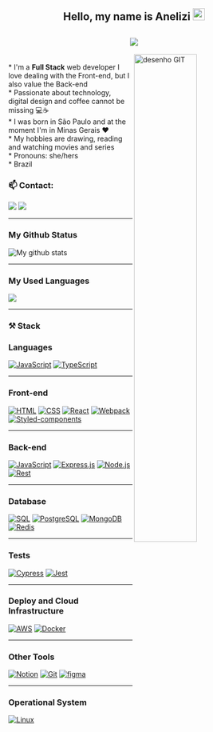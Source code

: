 <div align="center">
  <h2>Hello, my name is Anelizi <img src="https://github.com/TheDudeThatCode/TheDudeThatCode/blob/master/Assets/Hi.gif" width="24" /></h2>
  <h2 align="center">
    <img align="center" src="https://readme-typing-svg.demolab.com?font=Fira+Code&pause=1000&color=5194F0¢er=true&vCenter=true&width=350&lines=Welcome+to+my+Github+profile!" />
  </h2>
</div>

  <img width="50%" align="right" alt="desenho GIT" src="https://user-images.githubusercontent.com/88720426/212503434-f43fbb7a-07b4-42b2-a6b4-226d62f6c6cf.png">

  <div width="50%" align="left">
    <br>
    * I'm a <strong>Full Stack</strong>  web developer I love dealing with the Front-end, but I also value the Back-end <br>
    * Passionate about technology, digital design and coffee cannot be missing 💻☕<br>
    * I was born in São Paulo and at the moment I'm in Minas Gerais ❤️<br>
    * My hobbies are drawing, reading and watching movies and series<br>
    * Pronouns: she/hers <br>
    * Brazil <img height="14em" src="https://github.com/hampusborgos/country-flags/blob/main/png100px/br.png"></a>
      <h3 aling="center">📫 Contact:</h3>
    <a href="mailto:anelizicarvalho@gmail.com"><img src="https://img.shields.io/badge/Gmail-D14836.svg?logo=gmail&logoColor=white" target="_blank"></a>
    <a href="https://www.linkedin.com/in/anelizi-carvalho-silva/" target="_blank"><img src="https://img.shields.io/badge/-LinkedIn-%230077B5.svg?logo=linkedin&logoColor=white"target="_blank"></a>
  </div>
<hr>

<div align="left">
  <h3>My Github Status</h3>
<img src="https://github-readme-stats.vercel.app/api?username=Anelizi&count_private=true&show_icons=true" alt="My github stats">
</div>
<hr>

<div align="left">
  <h3>My Used Languages</h3>
  <img src="https://github-readme-stats.vercel.app/api/top-langs/?username=Anelizi&layout=compact=javascript,html"/>
</div>
<hr>

<h3>⚒️ Stack</h3>
<h3>Languages</h3>
<!--JS-->
<a href="https://github.com/search?q=user%3AAnelizi+language%3Ajavascript"><img alt="JavaScript" src="https://img.shields.io/badge/JavaScript-F7DF1E.svg?logo=javascript&logoColor=white"></a>
<!--Typescript-->
<a href="https://github.com/search?q=user%3AAnelizi+language%3AtypeScript"><img alt="TypeScript" src="https://img.shields.io/badge/TypeScript-007ACC.svg?logo=typescript&logoColor=white"></a>
<!--Java-->
<hr>
<h3>Front-end</h3>
<!--HTML-->
<a href="https://github.com/search?q=user%3AAnelizi+language%3Ahtml"><img alt="HTML" src="https://img.shields.io/badge/HTML-E34F26.svg?logo=html5&logoColor=white"></a>
<!--CSS-->
<a href="https://github.com/search?q=user%3AAnelizi+language%3Acss"><img alt="CSS" src="https://img.shields.io/badge/CSS-1572B6.svg?logo=css3&logoColor=white"></a>
<!--React-->
<a href="#"><img alt="React" src="https://img.shields.io/badge/React-20232a.svg?logo=react&logoColor=%2361DAFB"></a>
<!--Webpack-->
<a href="#"><img alt="Webpack" src="https://img.shields.io/badge/Webpack-8DD6F9.svg?logo=Webpack&logoColor=white"/></a>
<!--Styled-components-->
<a href="#"><img alt="Styled-components" src="https://img.shields.io/badge/styled--components-DB7093.svg?logo=styled-components&logoColor=white"/></a>
<hr>
<h3>Back-end</h3>
<!--JS-->
<a href="https://github.com/search?q=user%3AAnelizi+language%3Ajavascript"><img alt="JavaScript" src="https://img.shields.io/badge/JavaScript-F7DF1E.svg?logo=javascript&logoColor=white"></a>
<!--Express-->
<a href="#"><img alt="Express.js" src="https://img.shields.io/badge/Express.js-404d59.svg?logo=express&logoColor=white"></a>
<!--Node.js-->
<a href="https://github.com/search?q=user%3AAnelizi+language%3Ajavascript"><img alt="Node.js" src="https://img.shields.io/badge/Node.js-43853D.svg?logo=node.js&logoColor=white"></a>
<!--Rest-->
<a href="#"><img alt="Rest" src="https://img.shields.io/badge/{REST}-0075A8.svg?logo={REST}r&logoColor=white"/></a>
<hr>
<h3>Database</h3>
<!--SQL-->
<a href="https://github.com/search?q=user%3AAnelizi+language%3Asql"><img alt="SQL" src="https://custom-icon-badges.demolab.com/badge/SQL-025E8C.svg?logo=database&logoColor=white"></a>
<!--PostgreSQL-->
<a href="#"><img alt="PostgreSQL" src ="https://img.shields.io/badge/PostgreSQL-316192.svg?logo=postgresql&logoColor=white"></a>
<!--MongoDB-->
<a href="#"><img alt="MongoDB" src ="https://img.shields.io/badge/MongoDB-4ea94b.svg?logo=mongodb&logoColor=white"></a>
<!--Redis-->
<a href="#"><img alt="Redis" src="https://img.shields.io/badge/redis-%23DD0031.svg?logo=redis&logoColor=white"/></a>
<hr>
<h3>Tests</h3>
<!--Cypress-->
<a href="#"><img alt="Cypress" src="https://img.shields.io/badge/Cypress-17202C.svg?logo=cypress&logoColor=white"/></a>
<!--Jest-->
<a href="#"><img alt="Jest" src="https://img.shields.io/badge/Jest-C21325.svg?logo=jest&logoColor=white"/></a>
<hr>
<h3>Deploy and Cloud Infrastructure</h3>
<!--AWS-->
<a href="#"><img alt="AWS" src="https://img.shields.io/badge/AWS-FF9900.svg?logo=amazonaws&logoColor=white"/></a>
<!--Docker-->
<a href="#"><img alt="Docker" src="https://img.shields.io/badge/Docker-2CA5E0.svg?logo=docker&logoColor=white"/></a>
<hr>
<h3>Other Tools</h3>
<!--Notion-->
<a href="#"><img alt="Notion" src="https://img.shields.io/badge/Notion-010101.svg?logo=notion&logoColor=white"></a>
<!--Git-->
<a href="#"><img alt="Git" src="https://img.shields.io/badge/Git-F05033.svg?logo=git&logoColor=white"></a>
<!--Figma-->
<a href="#"><img alt="figma" src="https://img.shields.io/badge/Figma-F24E1E.svg?logo=figma&logoColor=white"/></a>
<hr>
<h3>Operational System</h3>
<!--Linux-->
<a href="#"><img alt="Linux" src="https://img.shields.io/badge/Linux-FCC624.svg?logo=linux&logoColor=white"/></a>
